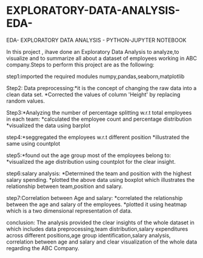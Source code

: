 # EXPLORATORY-DATA-ANALYSIS-EDA-
EDA- EXPLORATORY DATA ANALYSIS - PYTHON-JUPYTER NOTEBOOK

In this  project , ihave done an Exploratory Data Analysis to analyze,to visualize and to summarize all about a dataset of employees working in ABC company.Steps to perform this project are as the following: 

step1:imported the required modules numpy,pandas,seaborn,matplotlib 

Step2: Data preprocessing:*it is the concept of changing the raw data into a clean data set. *Corrected the values of column 'Height' by replacing random values. 

Step3:*Analyzing the number of percentage splitting w.r.t total employees in each team: *calculated the employee count and percentage distribution *visualized the data using barplot 

step4:*seggregated the employees w.r.t different position 
      *illustrated the same using countplot 
      
step5:*found out the age group most of the employees belong to: 
      *visualized the age distribution using countplot for the clear insight. 
      
step6:salary analysis: *Determined the team and position with the highest salary spending. 
                       *plotted the above data using boxplot which illustrates the relationship between team,position and salary.
                       
step7:Correlation between Age and salary: *correlated the relationship between the age and salary of the employees. 
                                          *plotted it using heatmap which is a two dimensional representation of data. 
                                          
conclusion: The analysis provided the clear insights of the whole dataset in which includes data preprocessing,team distribution,salary expenditures across different positions,age group identification,salary analysis, correlation between age and salary and clear visualization of the whole data regarding the ABC Company.

